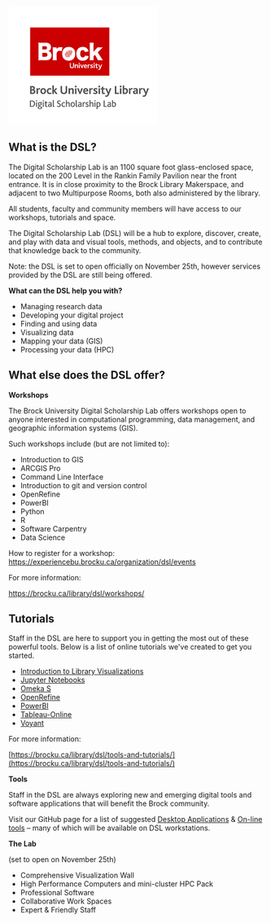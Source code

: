![DSL Logo][dsllogo]


## **What is the DSL?**

The Digital Scholarship Lab is an 1100 square foot glass-enclosed space, located on the 200 Level in the Rankin Family Pavilion near the front entrance. It is in close proximity to the Brock Library Makerspace, and adjacent to two Multipurpose Rooms, both also administered by the library.

All students, faculty and community members will have access to our workshops, tutorials and space.

The Digital Scholarship Lab (DSL) will be a hub to explore, discover, create, and play with data and visual tools, methods, and objects, and to contribute that knowledge back to the community.

Note: the DSL is set to open officially on November 25th, however services provided by the DSL are still being offered.

**What can the DSL help you with?**

- Managing research data
- Developing your digital project
- Finding and using data
- Visualizing data
- Mapping your data (GIS)
- Processing your data (HPC)

## **What else does the DSL offer?**

**Workshops**

The Brock University Digital Scholarship Lab offers workshops open to anyone interested in computational programming, data management, and geographic information systems (GIS).

Such workshops include (but are not limited to):

- Introduction to GIS
- ARCGIS Pro
- Command Line Interface
- Introduction to git and version control
- OpenRefine
- PowerBI
- Python
- R
- Software Carpentry
- Data Science

How to register for a workshop:
https://experiencebu.brocku.ca/organization/dsl/events

For more information:

https://brocku.ca/library/dsl/workshops/

## **Tutorials**

Staff in the DSL are here to support you in getting the most out of these powerful tools. Below is a list of online tutorials we&#39;ve created to get you started.

- [Introduction to Library Visualizations](https://brockdsl.github.io/LibraryDataViz/)
- [Jupyter Notebooks](https://brockdsl.github.io/Jupyter_Notebooks_Tutorial/)
- [Omeka S](https://brockdsl.github.io/Omeka-S-Tutorial/)
- [OpenRefine](https://brockdsl.github.io/Open-Refine-Tutorial/)
- [PowerBI](https://brockdsl.github.io/PowerBI-Tutorial/)
- [Tableau-Online](https://brockdsl.github.io/Tableau-Online-Tutorial/)
- [Voyant](https://brockdsl.github.io/Voyant-Tutorial/)

For more information:

[https://brocku.ca/library/dsl/tools-and-tutorials/](https://brocku.ca/library/dsl/tools-and-tutorials/)


**Tools**

Staff in the DSL are always exploring new and emerging digital tools and software applications that will benefit the Brock community.

Visit our GitHub page for a list of suggested [Desktop Applications](https://brockdsl.github.io/Desktop-Programs/) &amp; [On-line tools](https://brockdsl.github.io/Online-Tools/) – many of which will be available on DSL workstations.


**The Lab**

(set to open on November 25th)

- Comprehensive Visualization Wall
- High Performance Computers and mini-cluster HPC Pack
- Professional Software
- Collaborative Work Spaces
- Expert &amp; Friendly Staff



[dsllogo]: dsl_logo.png
